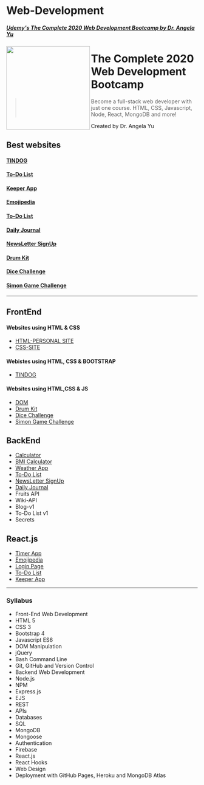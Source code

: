 # Web-Development

##### [Udemy's The Complete 2020 Web Development Bootcamp by Dr. Angela Yu](https://www.udemy.com/course/the-complete-web-development-bootcamp/)
<p>
  
<img src="https://img-a.udemycdn.com/course/240x135/1565838_e54e_11.jpg" height="220px" align="left">
</p>

The Complete 2020 Web Development Bootcamp 
============

> Become a full-stack web developer with just one course. HTML, CSS, Javascript, Node, React, MongoDB and more! 

Created by Dr. Angela Yu


## Best websites
 #### [TINDOG](https://rishita13.github.io/Web-Development/tindog/)
 #### [To-Do List](https://5f37afb91c848951f2face89--csb-4icis.netlify.app/)
 #### [Keeper App](https://5f379844fded43ab2c946d4c--csb-my25e.netlify.app/)
 #### [Emojipedia](https://5f37afbefded43ed2c946f21--csb-48gkl.netlify.app/)
 #### [To-Do List](https://peaceful-fortress-70174.herokuapp.com)
 #### [Daily Journal](https://safe-lowlands-16157.herokuapp.com)
 #### [NewsLetter SignUp](https://enigmatic-stream-41722.herokuapp.com)
 #### [Drum Kit](https://rishita13.github.io/Web-Development/Drum%20Kit/index.html)
 #### [Dice Challenge](https://rishita13.github.io/Web-Development/Dicee%20Challenge/dicee.html)
 #### [Simon Game Challenge](https://rishita13.github.io/Web-Development/Simon%20Game%20Challenge/index.html)

***

## FrontEnd

#### Websites using HTML & CSS 
* [HTML-PERSONAL SITE](https://rishita13.github.io/Web-Development/HTML-PERSONAL%20SITE/)
* [CSS-SITE](https://rishita13.github.io/Web-Development/CSS-My%20Site/)

#### Webistes using HTML, CSS & BOOTSTRAP
* [TINDOG](https://rishita13.github.io/Web-Development/tindog/)

#### Websites using HTML,CSS & JS
* [DOM](https://rishita13.github.io/Web-Development/DOM/index.html)
* [Drum Kit](https://rishita13.github.io/Web-Development/Drum%20Kit/index.html)
* [Dice Challenge](https://rishita13.github.io/Web-Development/Dicee%20Challenge/dicee.html)
* [Simon Game Challenge](https://rishita13.github.io/Web-Development/Simon%20Game%20Challenge/index.html)

## BackEnd

* [Calculator](https://obscure-citadel-89097.herokuapp.com)
* [BMI Calculator](https://obscure-citadel-89097.herokuapp.com/BMIcalculator)
* [Weather App](https://morning-refuge-84491.herokuapp.com)
* [To-Do List](https://peaceful-fortress-70174.herokuapp.com)
* [NewsLetter SignUp](https://enigmatic-stream-41722.herokuapp.com)
* [Daily Journal](https://safe-lowlands-16157.herokuapp.com)
* Fruits API
* Wiki-API
* Blog-v1
* To-Do List v1
* Secrets

## React.js
* [Timer App](https://5f37afde72903ed1dd781b2e--csb-ynhxs.netlify.app/)
* [Emojipedia](https://5f37afbefded43ed2c946f21--csb-48gkl.netlify.app/)
* [Login Page](https://5f324529a302916d19637afa--csb-wd3hw.netlify.app/) 
* [To-Do List](https://5f37afb91c848951f2face89--csb-4icis.netlify.app/)
* [Keeper App](https://5f379844fded43ab2c946d4c--csb-my25e.netlify.app/)

___

### Syllabus
* Front-End Web Development
* HTML 5
* CSS 3
* Bootstrap 4
* Javascript ES6
* DOM Manipulation
* jQuery
* Bash Command Line
* Git, GitHub and Version Control
* Backend Web Development
* Node.js
* NPM
* Express.js
* EJS
* REST
* APIs
* Databases
* SQL
* MongoDB
* Mongoose
* Authentication
* Firebase
* React.js
* React Hooks
* Web Design
* Deployment with GitHub Pages, Heroku and MongoDB Atlas
